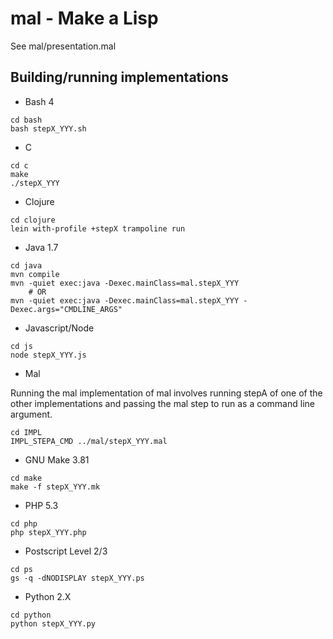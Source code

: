 # mal - Make a Lisp

See mal/presentation.mal

## Building/running implementations

* Bash 4

```
cd bash
bash stepX_YYY.sh
```

* C

```
cd c
make
./stepX_YYY
```

* Clojure

```
cd clojure
lein with-profile +stepX trampoline run
```

* Java 1.7

```
cd java
mvn compile
mvn -quiet exec:java -Dexec.mainClass=mal.stepX_YYY
    # OR
mvn -quiet exec:java -Dexec.mainClass=mal.stepX_YYY -Dexec.args="CMDLINE_ARGS"
```

* Javascript/Node

```
cd js
node stepX_YYY.js
```

* Mal

Running the mal implementation of mal involves running stepA of one of
the other implementations and passing the mal step to run as a command
line argument.

```
cd IMPL
IMPL_STEPA_CMD ../mal/stepX_YYY.mal

```

* GNU Make 3.81

```
cd make
make -f stepX_YYY.mk
```

* PHP 5.3

```
cd php
php stepX_YYY.php
```

* Postscript Level 2/3

```
cd ps
gs -q -dNODISPLAY stepX_YYY.ps
```

* Python 2.X

```
cd python
python stepX_YYY.py
```
